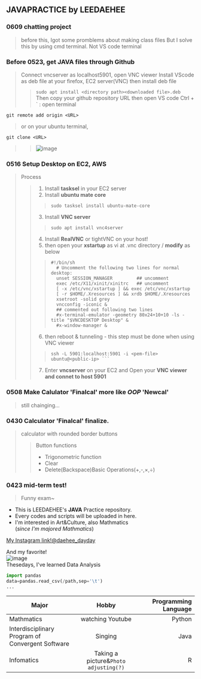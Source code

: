 ## JAVAPRACTICE by LEEDAEHEE
### 0609 chatting project
>before this, Igot some promblems about making class files
>But I solve this by using cmd terminal. Not VS code terminal

### Before 0523, get JAVA files through Github
>Connect vncserver as localhost5901, open VNC viewer 
>Install VScode as deb file at your firefox, EC2 server(VNC) then install deb file
>>``` sudo apt install <directory path><downloaded file>.deb ```<br>
>Then copy your github repository URL then open VS code
>>Ctrl + ` : open terminal<br>
 ```
 git remote add origin <URL>
 ```
> or on your ubuntu terminal,
 ```
 git clone <URL>
 ```
 >>![image](https://user-images.githubusercontent.com/48408497/58237556-4cd7ae80-7d80-11e9-9de9-e2ecffde0ae6.png)

### 0516 Setup Desktop on EC2, AWS
> Process
>> 1. Install **tasksel** in your EC2 server
>> 2. Install **ubuntu mate core**
>>> ```sudo tasksel install ubuntu-mate-core```
>> 3. Install **VNC server**
>>> ```sudo apt install vnc4server```
>> 4. Install **RealVNC** or tightVNC on your host!
>> 5. then open your **xstartup** as vi at .vnc directory / **modify** as below
>>>  ``` 
>>> #!/bin/sh
>>>    # Uncomment the following two lines for normal desktop:
>>>    unset SESSION_MANAGER         ## uncomment
>>>    exec /etc/X11/xinit/xinitrc   ## uncomment
>>>    [ -x /etc/vnc/xstartup ] && exec /etc/vnc/xstartup
>>>    [ -r $HOME/.Xresources ] && xrdb $HOME/.Xresources
>>>    xsetroot -solid grey
>>>    vncconfig -iconic &
>>>    ## commented out following two lines
>>>    #x-terminal-emulator -geometry 80x24+10+10 -ls -title "$VNCDESKTOP Desktop" &
>>>    #x-window-manager &
>>>    ```
>> 6. then reboot & tunneling - this step must be done when using VNC viewer
>>> ``` sudo reboot now
>>>ssh -L 5901:localhost:5901 -i <pem-file> ubuntu@<public-ip> ```
>> 7. Enter **vncserver** on your EC2 and Open your **VNC viewer and connet to host 5901**
### 0508 Make Calulator 'Finalcal' more like *OOP* 'Newcal'
> still chainging...

### 0430 Calculator 'Finalcal' finalize.
> calculator with rounded border buttons
>> Button functions<br>
>> - Trigonometric function
>> - Clear
>> - Delete(Backspace)Basic Operations(+,-,×,÷)

### 0423 mid-term test!
> Funny exam~



 












- This is LEEDAEHEE's **JAVA** Practice repository.  
- Every codes and scripts will be uploaded in here.  
- I'm interested in Art&Culture, also Mathmatics  
(*since I'm majored Mathmatics*)

[My Instagram link!@daehee_dayday](https://www.instagram.com/daehee_dayday/?hl=ko)  

And my favorite!  
![image](https://user-images.githubusercontent.com/48408497/54598910-e3d07380-4a7c-11e9-8d5a-c571c1859363.png)  
Thesedays, I've learned Data Analysis
```python
import pandas
data=pandas.read_csv(/path,sep='\t')
...
```
| Major | Hobby | Programming Language  |
| --- |:---:| ---:|
| Mathmatics | watching Youtube | Python |
| Interdisciplinary <br> Program of Convergent Software | Singing |Java|
| Infomatics | Taking a picture&`Photo adjusting(?)` |R|

